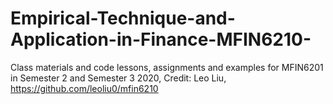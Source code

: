 # Empirical-Technique-and-Application-in-Finance-MFIN6210-
Class materials and code lessons, assignments and examples for MFIN6201 in Semester 2 and Semester 3 2020, Credit: Leo Liu, https://github.com/leoliu0/mfin6210
